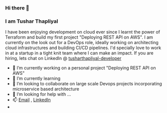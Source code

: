 ### Hi there 👋
### I am Tushar Thapliyal
I have been enjoying development on cloud ever since I learnt the power of Terraform and build my first project "Deploying REST API on AWS". I am currently on the look out for a DevOps role, ideally working on architecting cloud infrastructures and building CI/CD pipelines. I'd specially love to work in at a startup in a tight  knit team where I can make an impact. If you are hiring, lets chat on LinkedIn @ [tusharthapliyal-developer](linkedin.com/in/tusharthapliyal-developer)

- 🔭 I’m currently working on a personal project "Deploying REST API on AWS"
- 🌱 I’m currently learning 
- 👯 I’m looking to collaborate on large scale Devops projects incorporating microservice based architecture
- 🤔 I’m looking for help with ...
- 📫 [Email](tusharthapliyal9149@gmail.com) , [LinkedIn](linkedin.com/in/tusharthapliyal-developer) 
- 
